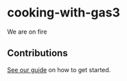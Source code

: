 # cooking-with-gas3

We are on fire

## Contributions

[See our guide](contributing.md) on how to get started.
